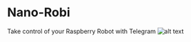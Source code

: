 # Nano-Robi
Take control of your Raspberry Robot with Telegram
![alt text](http://github.com/Metaboll/Nano-Robi/robi.jpeg)

